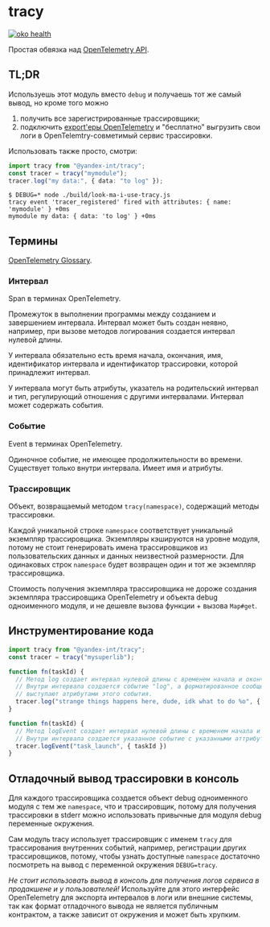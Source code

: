 # tracy

[![oko health](https://oko.yandex-team.ru/badges/pkg.svg?pkgName=@yandex-int/tracy)](https://oko.yandex-team.ru/pkg/@yandex-int/tracy)

Простая обвязка над [OpenTelemetry API](https://opentelemetry.io/docs/instrumentation/js/).

## TL;DR

Используешь этот модуль вместо `debug` и получаешь тот же самый вывод, но кроме того можно

1. получить все зарегистрированные трассировщики;
2. подключить [export'еры OpenTelemetry](https://opentelemetry.io/docs/instrumentation/js/exporters/) и "бесплатно" выгрузить свои логи в OpenTelemtry-совметимый сервис трассировки.

Использовать также просто, смотри:
```typescript
import tracy from "@yandex-int/tracy";
const tracer = tracy("mymodule");
tracer.log("my data:", { data: "to log" });
```

```console
$ DEBUG=* node ./build/look-ma-i-use-tracy.js
tracy event 'tracer_registered' fired with attributes: { name: 'mymodule' } +0ms
mymodule my data: { data: 'to log' } +0ms
```

## Термины

[OpenTelemetry Glossary](https://opentelemetry.io/docs/concepts/glossary/).

### Интервал

Span в терминах OpenTelemetry.

Промежуток в выполнении программы между созданием и завершением интервала.
Интервал может быть создан неявно, например, при вызове методов логирования создается интервал нулевой длины.

У интервала обязательно есть время начала, окончания, имя, идентификатор интервала и идентификатор трассировки,
которой принадлежит интервал.

У интервала могут быть атрибуты, указатель на родительский интервал и тип, регулирующий отношения с другими интервалами.
Интервал может содержать события.

### Событие

Event в терминах OpenTelemetry.

Одиночное событие, не имеющее продолжительности во времени. Существует только внутри интервала. Имеет имя и атрибуты.

### Трассировщик

Объект, возвращаемый методом `tracy(namespace)`, содержащий методы трассировки.

Каждой уникальной строке `namespace` соответствует уникальный экземпляр трассировщика.
Экземпляры кэшируются на уровне модуля, потому не стоит генерировать имена трассировщиков
из пользовательских данных и данных неизвестной размерности.
Для одинаковых строк `namespace` будет возвращен один и тот же экземпляр трассировщика.

Стоимость получения экземпляра трассировщика не дороже создания экземпляра трассировщика OpenTelemetry и объекта debug
одноименного модуля, и не дешевле вызова функции + вызова `Map#get`.

## Инструментирование кода

```typescript
import tracy from "@yandex-int/tracy";
const tracer = tracy("mysuperlib");

function fn(taskId) {
  // Метод log создает интервал нулевой длины с временем начала и окончания на момент вызова и именем "log".
  // Внутри интервала создается событие "log", а форматированное сообщение, исходная строка формата и аргументы
  // выступают атрибутами этого события.
  tracer.log("strange things happens here, dude, idk what to do %o", { taskId });
}

function fn(taskId) {
  // Метод logEvent создает интервал нулевой длины с временем начала и окончания на момент вызова и именем "log".
  // Внутри интервала создается указанное событие с указанными аттрибутами.
  tracer.logEvent("task_launch", { taskId })
}
```

## Отладочный вывод трассировки в консоль

Для каждого трассировщика создается объект debug одноименного модуля с тем же `namespace`, что и трассировщик,
потому для получения трассировки в stderr можно использовать привычные для модуля debug переменные окружения.

Сам модуль tracy использует трассировщик с именем `tracy` для трассирования внутренних событий, например, регистрации
других трассировщиков, потому, чтобы узнать доступные `namespace` достаточно посмотреть на вывод с переменной окружения
`DEBUG=tracy`.

*Не стоит использовать вывод в консоль для получения логов сервиса в продакшене и у пользователей!*
Используйте для этого интерфейс OpenTelemetry для экспорта интервалов в логи или внешние системы,
так как формат отладочного вывода не является публичным контрактом, а также зависит от окружения и может быть хрупким.
